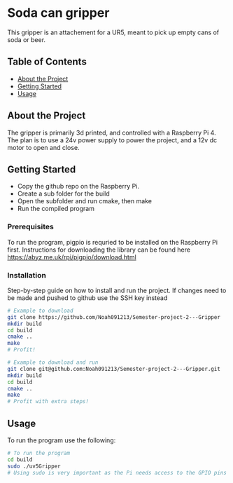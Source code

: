 # Soda can gripper

This gripper is an attachement for a UR5, meant to pick up empty cans of soda or beer. 

## Table of Contents

- [About the Project](#about-the-project)
- [Getting Started](#getting-started)
- [Usage](#usage)

## About the Project

The gripper is primarily 3d printed, and controlled with a Raspberry Pi 4. The plan is to use a 24v power supply to power the project, and a 12v dc motor to open and close.

## Getting Started

- Copy the github repo on the Raspberry Pi.
- Create a sub folder for the build
- Open the subfolder and run cmake, then make
- Run the compiled program

### Prerequisites

To run the program, pigpio is requried to be installed on the Raspberry Pi first.
Instructions for downloading the library can be found here https://abyz.me.uk/rpi/pigpio/download.html

### Installation

Step-by-step guide on how to install and run the project. If changes need to be made and pushed to github use the SSH key instead

```bash
# Example to download
git clone https://github.com/Noah091213/Semester-project-2---Gripper
mkdir build
cd build
cmake ..
make
# Profit!
```
```bash
# Example to download and run
git clone git@github.com:Noah091213/Semester-project-2---Gripper.git
mkdir build
cd build
cmake ..
make
# Profit with extra steps!
```

## Usage

To run the program use the following:

```bash
# To run the program
cd build
sudo ./uv5Gripper
# Using sudo is very important as the Pi needs access to the GPIO pins for the program to run
```

